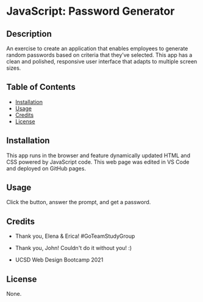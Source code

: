 # JavaScript: Password Generator
## Description
An exercise to create an application that enables employees to generate random passwords based on criteria that they’ve selected. This app has a clean and polished, responsive user interface that adapts to multiple screen sizes.
## Table of Contents
- [Installation](#installation)
- [Usage](#usage)
- [Credits](#credits)
- [License](#license)
## Installation
This app runs in the browser and feature dynamically updated HTML and CSS powered by JavaScript code. This web page was edited in VS Code and deployed on GitHub pages.
## Usage
Click the button, answer the prompt, and get a password.
## Credits
- Thank you, Elena & Erica! #GoTeamStudyGroup

- Thank you, John! Couldn't do it without you! :)

- UCSD Web Design Bootcamp 2021
## License
None.
